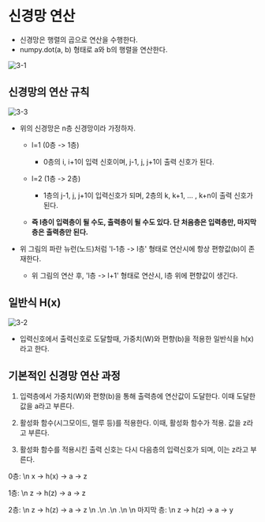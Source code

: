 # 신경망 연산

- 신경망은 행렬의 곱으로 연산을 수행한다.
- numpy.dot(a, b) 형태로 a와 b의 행렬을 연산한다.

![3-1](https://user-images.githubusercontent.com/63298243/90893755-81f70480-e3fa-11ea-9515-216b132b0495.png)

## 신경망의 연산 규칙

![3-3](https://user-images.githubusercontent.com/63298243/90893760-84f1f500-e3fa-11ea-98db-4fce7d2ec204.png)

- 위의 신경망은 n층 신경망이라 가정하자.
  - l=1 (0층 -> 1층)
    - 0층의 i, i+1이 입력 신호이며, j-1, j, j+1이 출력 신호가 된다.
  - l=2 (1층 -> 2층)
    - 1층의 j-1, j, j+1이 입력신호가 되며, 2층의 k, k+1, ... , k+n이 출력 신호가 된다.

  - **즉 l층이 입력층이 될 수도, 출력층이 될 수도 있다. 단 처음층은 입력층만, 마지막층은 출력층만 된다.**

- 위 그림의 파란 뉴런(노드)처럼 'l-1층 -> l층' 형태로 연산시에 항상 편향값(b)이 존재한다.
  - 위 그림의 연산 후, 'l층 -> l+1' 형태로 연산시, l층 위에 편향값이 생긴다.

## 일반식 H(x)
![3-2](https://user-images.githubusercontent.com/63298243/90893771-88857c00-e3fa-11ea-9800-755fb73f2de0.png)

- 입력신호에서 출력신호로 도달할때, 가중치(W)와 편향(b)을 적용한 일반식을 h(x)라고 한다.


## 기본적인 신경망 연산 과정

1. 입력층에서 가중치(W)와 편향(b)을 통해 출력층에 연산값이 도달한다. 이때 도달한 값을 a라고 부른다.

2. 활성화 함수(시그모이드, 렐루 등)를 적용한다. 이때, 활성화 함수가 적용. 값을 z라고 부른다.

3. 활성화 함수를 적용시킨 출력 신호는 다시 다음층의 입력신호가 되며, 이는 z라고 부른다.

0층: \n
x -> h(x) -> a -> z

1층: \n
z -> h(z) -> a -> z

2층: \n
z -> h(z) -> a -> z
\n
.\n
.\n
.\n
\n
마지막 층: \n
z -> h(z) -> a -> y
